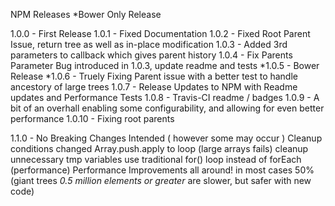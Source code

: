 NPM Releases
*Bower Only Release

1.0.0 - First Release
1.0.1 - Fixed Documentation
1.0.2 - Fixed Root Parent Issue, return tree as well as in-place modification
1.0.3 - Added 3rd parameters to callback which gives parent history
1.0.4 - Fix Parents Parameter Bug introduced in 1.0.3, update readme and tests
*1.0.5 - Bower Release
*1.0.6 - Truely Fixing Parent issue with a better test to handle ancestory of large trees
1.0.7 - Release Updates to NPM with Readme updates and Performance Tests
1.0.8 - Travis-CI readme / badges
1.0.9 - A bit of an overhall enabling some configurability, and allowing for even better performance
1.0.10 - Fixing root parents

1.1.0 - No Breaking Changes Intended ( however some may occur )
    Cleanup conditions
    changed Array.push.apply to loop (large arrays fails)
    cleanup unnecessary tmp variables
    use traditional for() loop instead of forEach (performance)
    Performance Improvements all around! in most cases 50% (giant trees *0.5 million elements or greater* are slower, but safer with new code)
